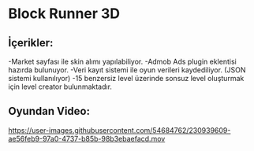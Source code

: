 # Block Runner 3D

## İçerikler:
-Market sayfası ile skin alımı yapılabiliyor.
-Admob Ads plugin eklentisi hazırda bulunuyor.
-Veri kayıt sistemi ile oyun verileri kaydediliyor. (JSON sistemi kullanılıyor)
-15 benzersiz level üzerinde sonsuz level oluşturmak için level creator bulunmaktadır.

## Oyundan Video:

https://user-images.githubusercontent.com/54684762/230939609-ae56feb9-97a0-4737-b85b-98b3ebaefacd.mov

